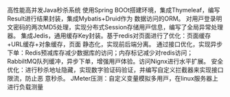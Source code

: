 ⾼性能⾼并发Java秒杀系统
使⽤Spring BOOt搭建环境，集成Thymeleaf，编写Result进⾏结果封装，集成Mybatis+Druid作为
数据访问的ORM。
对⽤⼾登录明⽂密码的两次MD5处理，实现分布式Session存储⽤⼾信息，编写了全局异常处理器。
集成Jedis，通⽤缓存Key封装。基于redis对⻚⾯进⾏了优化：⻚⾯缓存+URL缓存+对象缓存，⻚⾯
静态化，实现前后端分离。
通过接口优化，实现异步下单：Redis预减库存减少数据库的访问；内存标记减少对redis访问；
RabbiltMQ队列缓冲，异步下单，增强⽤⼾体验。访问Nignx进⾏⽔平扩展。
安全优化：进⾏秒杀地址隐藏，实现数字验证码验证，并编写⾃定义拦截器来实现接口限流，防⽌恶
意秒杀。
JMeter压测：⾃定义变量模拟多⽤⼾，在linux服务器上进⾏负载测量
